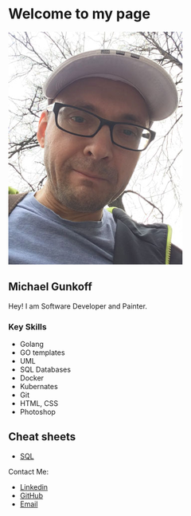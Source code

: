 # Welcome to my page

![my photo](images/photo.jpg)

## Michael Gunkoff

Hey! I am Software Developer and Painter.  

### Key Skills

- Golang
- GO templates
- UML
- SQL Databases
- Docker
- Kubernates
- Git
- HTML, CSS
- Photoshop

## Cheat sheets
- [SQL](download/sql_cheetsheet.pdf)

Contact Me:
- [Linkedin](https://www.linkedin.com/in/kaatinga)
- [GitHub](https://github.com/kaatinga)
- [Email](mailto:painter@3lines.club)